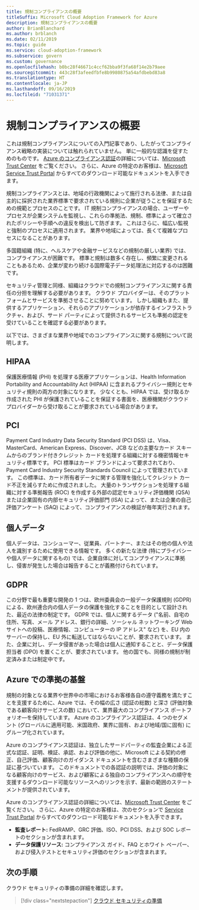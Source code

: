 ```yaml
---
title: 規制コンプライアンスの概要
titleSuffix: Microsoft Cloud Adoption Framework for Azure
description: 規制コンプライアンスの概要
author: BrianBlanchard
ms.author: brblanch
ms.date: 02/11/2019
ms.topic: guide
ms.service: cloud-adoption-framework
ms.subservice: govern
ms.custom: governance
ms.openlocfilehash: b0bc28f46671c4ccf62bba9f3fa68f14e2b79aee
ms.sourcegitcommit: 443c28f3afeedfbfe8b9980875a54afdbebd83a8
ms.translationtype: HT
ms.contentlocale: ja-JP
ms.lasthandoff: 09/16/2019
ms.locfileid: "71031371"
---
```

# <a name="introduction-to-regulatory-compliance"></a>規制コンプライアンスの概要

これは規制コンプライアンスについての入門記事であり、したがってコンプライアンス戦略の実装については触れられていません。 単に一般的な認識を促すためのものです。 [Azure のコンプライアンス認証](https://aka.ms/allcompliance)の詳細については、[Microsoft Trust Center](https://www.microsoft.com/trustcenter/default.aspx) をご覧ください。 さらに、Azure の特定のお客様は、[Microsoft Service Trust Portal](https://servicetrust.microsoft.com) からすべてのダウンロード可能なドキュメントを入手できます。

規制コンプライアンスとは、地域の行政機関によって施行される法律、または自主的に採択された業界標準で要求されている規則に企業が従うことを保証するための規範とプロセスのことです。 IT 規制コンプライアンスの場合、ユーザーやプロセスが企業システムを監視し、これらの準拠法、規制、標準によって確立されたポリシーや手順への違反を検出して防ぎます。 これはさらに、幅広い監視と強制のプロセスに適用されます。 業界や地域によっては、長くて複雑なプロセスになることがあります。

多国籍組織 (特に、ヘルスケアや金融サービスなどの規制の厳しい業界) では、コンプライアンスが困難です。 標準と規制は数多く存在し、頻繁に変更されることもあるため、企業が変わり続ける国際電子データ処理法に対応するのは困難です。

セキュリティ管理と同様、組織はクラウドでの規制コンプライアンスに関する責任の分担を理解する必要があります。 クラウド プロバイダーは、そのプラットフォームとサービスを準拠させることに努めています。 しかし組織もまた、提供するアプリケーション、それらのアプリケーションが依存するインフラストラクチャ、および、サード パーティによって提供されるサービスも準拠の認定を受けていることを確認する必要があります。

以下では、さまざまな業界や地域でのコンプライアンスに関する規制について説明します。

## <a name="hipaa"></a>HIPAA

保護医療情報 (PHI) を処理する医療アプリケーションは、Health Information Portability and Accountability Act (HIPAA) に含まれるプライバシー規則とセキュリティ規則の両方の対象になります。 少なくとも、HIPAA では、受け取るか作成された PHI が保護されていることを保証する書面を、医療機関がクラウド プロバイダーから受け取ることが要求されている場合があります。

## <a name="pci"></a>PCI

Payment Card Industry Data Security Standard (PCI DSS) は、Visa、MasterCard、American Express、Discover、JCB などの主要なカード スキームからのブランド付きクレジット カードを処理する組織に対する機密情報セキュリティ標準です。 PCI 標準はカード ブランドによって要求されており、Payment Card Industry Security Standards Council によって管理されています。 この標準は、カード所有者データに関する管理を強化してクレジット カード不正を減らすために作成されました。 大量のトランザクションを処理する組織に対する準拠報告 (ROC) を作成する外部の認定セキュリティ評価機関 (QSA) または企業固有の内部セキュリティ評価部門 (ISA) によって、または企業の自己評価アンケート (SAQ) によって、コンプライアンスの検証が毎年実行されます。

## <a name="personal-data"></a>個人データ

個人データは、コンシューマー、従業員、パートナー、またはその他の個人や法人を識別するために使用できる情報です。 多くの新たな法律 (特にプライバシーや個人データに関するもの) では、企業自体に対してコンプライアンスに準拠し、侵害が発生した場合は報告することが義務付けられています。

## <a name="gdpr"></a>GDPR

この分野で最も重要な開発の 1 つは、欧州委員会の一般データ保護規則 (GDPR) による、欧州連合内の個人データの保護を強化することを目的として設計された、最近の法律の制定です。 GDPR では、個人に関するデータ ("名前、自宅の住所、写真、メール アドレス、銀行の詳細、ソーシャル ネットワーキング Web サイトへの投稿、医療情報、コンピューターの IP アドレス" など) を、EU 内のサーバーの保持し、EU 外に転送してはならないことが、要求されています。 また、企業に対し、データ侵害があった場合は個人に通知することと、データ保護担当者 (DPO) を置くことが、要求されています。 他の国でも、同様の規制が制定済みまたは制定中です。

## <a name="compliant-foundation-in-azure"></a>Azure での準拠の基盤

規制の対象となる業界や世界中の市場におけるお客様各自の遵守義務を満たすことを支援するために、Azure では、その幅の広さ (認証の総数) と深さ (評価対象である顧客向けサービスの数) において、業界最大のコンプライアンス ポートフォリオ&mdash;を保持しています。 Azure のコンプライアンス認証は、4 つのセグメント (グローバルに適用可能、米国政府、業界に固有、および地域/国に固有) にグループ化されています。

Azure のコンプライアンス認証は、独立したサードパーティの監査企業による正式な認証、証明、検証、承認、および評価の他に、Microsoft による契約の修正、自己評価、顧客向けのガイダンス ドキュメントを含むさまざまな種類の保証に基づいています。 このドキュメントでの各認証の説明では、評価の対象になる顧客向けのサービス、および顧客による独自のコンプライアンスへの順守を支援するダウンロード可能なリソースへのリンクを示す、最新の範囲のステートメントが提供されています。

Azure のコンプライアンス認証の詳細については、[Microsoft Trust Center](https://www.microsoft.com/trustcenter/compliance/complianceofferings) をご覧ください。 さらに、Azure の特定のお客様は、次のセクションで [Service Trust Portal](https://servicetrust.microsoft.com) からすべてのダウンロード可能なドキュメントを入手できます。

- **監査レポート:** FedRAMP、GRC 評価、ISO、PCI DSS、および SOC レポートのセクションが含まれます。
- **データ保護リソース:** コンプライアンス ガイド、FAQ とホワイト ペーパー、および侵入テストとセキュリティ評価のセクションが含まれます。

## <a name="next-steps"></a>次の手順

クラウド セキュリティの準備の詳細を確認します。

> [!div class="nextstepaction"]
> [クラウド セキュリティの準備](./cloud-security-readiness.md)
